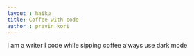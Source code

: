 ```yaml
---
layout : haiku
title: Coffee with code
author : pravin kori
---
```


I am a writer
I code while sipping coffee
always use dark mode